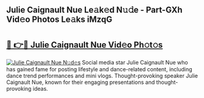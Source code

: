 ## Julie Caignault Nue Le𝚊k𝚎d N𝚞𝚍e - Part-GXh Vid𝚎o Photos Le𝚊ks iMzqG

# <h2><a href="http://fb5118p.evod.top/?m=Julie+Caignault+Nue">🔗 👉🔴 Julie Caignault Nue Vid𝚎o Ph𝚘t𝚘s</a></h2>

[![Julie Caignault Nue N𝚞d𝚎s](https://i.imgur.com/8V9OHl7.gif)](http://fb5118p.evod.top/?m=Julie+Caignault+Nue)
Social media star Julie Caignault Nue who has gained fame for posting lifestyle and dance-related content, including dance trend performances and mini vlogs. Thought-provoking speaker Julie Caignault Nue, known for their engaging presentations and thought-provoking ideas. 
